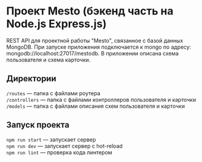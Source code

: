 # Проект Mesto (бэкенд часть на Node.js Express.js)    
REST API для проектной работы "Mesto", связанное с базой данных MongoDB. При запуске приложения подключается к mongo по адресу: mongodb://localhost:27017/mestodb. В приложении описана схема пользователя и схема карточки.






## Директории

`/routes` — папка с файлами роутера  
`/controllers` — папка с файлами контроллеров пользователя и карточки   
`/models` — папка с файлами описания схем пользователя и карточки  
  
## Запуск проекта

`npm run start` — запускает сервер   
`npm run dev` — запускает сервер с hot-reload    
`npm run lint` — проверка кода линтером
